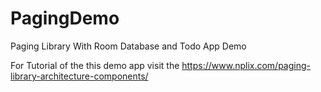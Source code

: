 # PagingDemo
Paging Library With Room Database and Todo App Demo

For Tutorial of the this demo app visit the https://www.nplix.com/paging-library-architecture-components/
